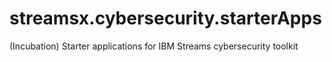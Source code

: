 # streamsx.cybersecurity.starterApps
(Incubation) Starter applications for IBM Streams cybersecurity toolkit
